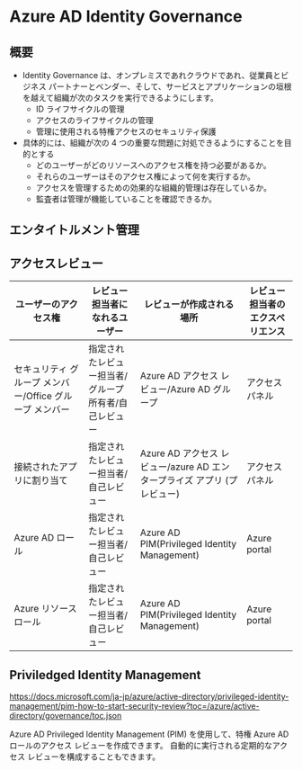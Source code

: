 # Azure AD Identity Governance

## 概要

- Identity Governance は、オンプレミスであれクラウドであれ、従業員とビジネス パートナーとベンダー、そして、サービスとアプリケーションの垣根を越えて組織が次のタスクを実行できるようにします。
  - ID ライフサイクルの管理
  - アクセスのライフサイクルの管理
  - 管理に使用される特権アクセスのセキュリティ保護
- 具体的には、組織が次の 4 つの重要な問題に対処できるようにすることを目的とする
  - どのユーザーがどのリソースへのアクセス権を持つ必要があるか。
  - それらのユーザーはそのアクセス権によって何を実行するか。
  - アクセスを管理するための効果的な組織的管理は存在しているか。
  - 監査者は管理が機能していることを確認できるか。

## エンタイトルメント管理

## アクセスレビュー

ユーザーのアクセス権 | レビュー担当者になれるユーザー | レビューが作成される場所 | レビュー担当者のエクスペリエンス
-----------|-----------------|--------------|-----------------
セキュリティ グループ メンバー/Office グループ メンバー | 指定されたレビュー担当者/グループ所有者/自己レビュー | Azure AD アクセス レビュー/Azure AD グループ | アクセス パネル
接続されたアプリに割り当て | 指定されたレビュー担当者/自己レビュー | Azure AD アクセス レビュー/azure AD エンタープライズ アプリ (プレビュー) | アクセス パネル
Azure AD ロール | 指定されたレビュー担当者/自己レビュー | Azure AD PIM(Privileged Identity Management) | Azure portal
Azure リソース ロール | 指定されたレビュー担当者/自己レビュー | Azure AD PIM(Privileged Identity Management) | Azure portal

## Priviledged Identity Management

https://docs.microsoft.com/ja-jp/azure/active-directory/privileged-identity-management/pim-how-to-start-security-review?toc=/azure/active-directory/governance/toc.json

 Azure AD Privileged Identity Management (PIM) を使用して、特権 Azure AD ロールのアクセス レビューを作成できます。 自動的に実行される定期的なアクセス レビューを構成することもできます。